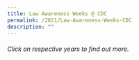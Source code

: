 ```yaml
---
title: Law Awareness Weeks @ CDC
permalink: /2021/Law-Awareness-Weeks-CDC
description: ""
---
```

###### Click on respective years to find out more.